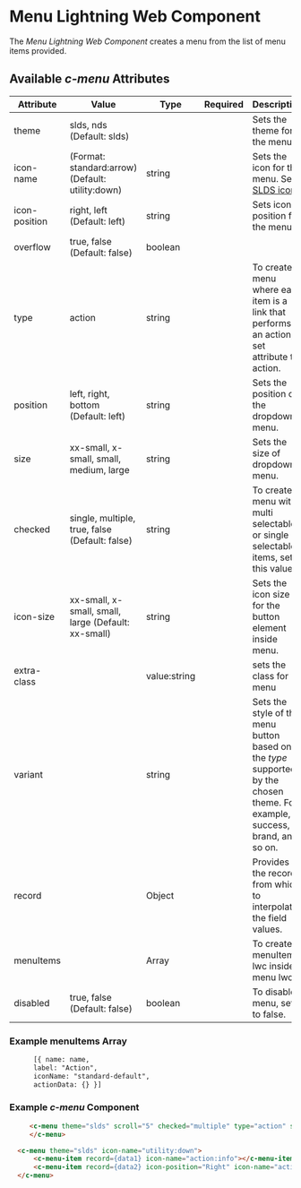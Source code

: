 # Menu Lightning Web Component

The *Menu Lightning Web Component* creates a menu from the list of menu items provided.

## Available *c-menu* Attributes

| Attribute    | Value                                                               | Type  | Required  | Description                                                             |
| ------------ | ------------------------------------------------------------------- | - | - | ----------------------------------------------------------------------- |
| theme        | slds, nds (Default: slds)                                             |   |  | Sets the theme for the menu. |
| icon-name     | (Format: standard:arrow) (Default: utility:down)  | string  |   | Sets the icon for the menu. See [SLDS icons](https://lightningdesignsystem.com/icons/).                                           |
| icon-position | right, left  (Default: left)   | string  |   | Sets icon position for the menu.                                  |
| overflow     | true, false  (Default: false)      | boolean  |   |                                    |
| type         | action                            | string  |   | To create a menu where each item is a link that performs an action, set attribute to action.                                             |
| position     | left, right, bottom (Default: left)                              | string  |   | Sets the position of the dropdown menu.            |
| size         | xx-small, x-small, small, medium, large | string  |   | Sets the size of dropdown menu.                                         |
| checked      | single, multiple, true, false   (Default: false)         | string  |   | To create a menu with multi selectable or single selectable items, set this value.        |
| icon-size      | xx-small, x-small, small, large (Default: xx-small)         | string  |   | Sets the icon size for the button element inside menu.       |
| extra-class       | | value:string  |  |sets the class for menu
| variant       |                                                     | string       |          | Sets the style of the menu button based on the _type_ supported by the chosen theme. For example, success, brand, and so on. |
| record     |  | Object  |   | Provides the record from which to interpolate the field values.  |
| menuItems     |  | Array  |   | To create menuItem lwc inside menu lwc.  |
| disabled      | true, false (Default: false)                             | boolean  |   | To disable menu, set to false.                                                   |

### Example menuItems Array

```Html
      [{ name: name,
      label: "Action",
      iconName: "standard-default",
      actionData: {} }]
```

### Example *c-menu* Component

```Html
     <c-menu theme="slds" scroll="5" checked="multiple" type="action" size="large" position="right" icon-name="utility:down">
     </c-menu>
```

```Html
  <c-menu theme="slds" icon-name="utility:down">
      <c-menu-item record={data1} icon-name="action:info"></c-menu-item>
      <c-menu-item record={data2} icon-position="Right" icon-name="action:info"></c-menu-item>
  </c-menu>
```
